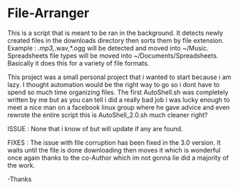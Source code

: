 # File-Arranger
This is a script that is meant to be ran in the background. It detects newly created files in the downloads directory then sorts them by file extension.
Example : *.mp3,*.wav,*.ogg  will be detected and moved into ~/Music. Spreadsheets file types will be moved into ~/Documents/Spreadsheets. 
Basically it does this for a variety of file formats.

This project was a small personal project that i wanted to start because i am lazy. 
I thought automation would be the right way to go so i dont have to spend so much time organizing files.
The first AutoShell.sh was completely written by me but as you can tell i did a really bad job i was lucky enough to meet
a nice man on a facebook linux group where he gave advice and even rewrote the entire script this is AutoShell_2.0.sh
much cleaner right?

ISSUE : None that i know of but will update if any are found.

FIXES : The issue with file corruption has been fixed in the 3.0 version. 
It waits until the file is done downloading then moves it which is wonderful once again thanks to the co-Author
which im not gonna lie did a majority of the work.

-Thanks
